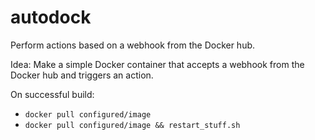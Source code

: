 autodock
========

Perform actions based on a webhook from the Docker hub.

Idea: Make a simple Docker container that accepts a webhook from the Docker hub and triggers an action.

On successful build:

* `docker pull configured/image`
* `docker pull configured/image && restart_stuff.sh`


